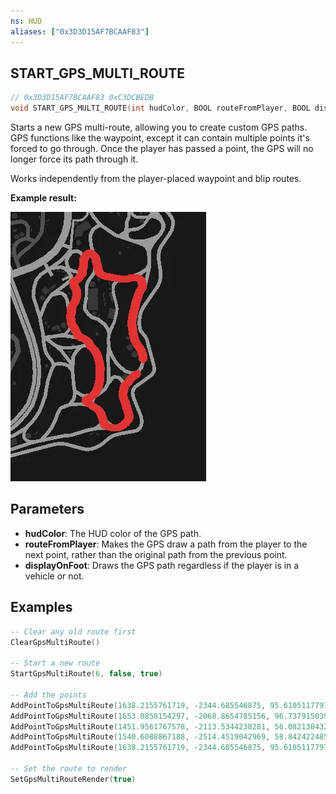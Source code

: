 ```yaml
---
ns: HUD
aliases: ["0x3D3D15AF7BCAAF83"]
---
```

## START_GPS_MULTI_ROUTE

```c
// 0x3D3D15AF7BCAAF83 0xC3DCBEDB
void START_GPS_MULTI_ROUTE(int hudColor, BOOL routeFromPlayer, BOOL displayOnFoot);
```

Starts a new GPS multi-route, allowing you to create custom GPS paths.
GPS functions like the waypoint, except it can contain multiple points it's forced to go through.
Once the player has passed a point, the GPS will no longer force its path through it.

Works independently from the player-placed waypoint and blip routes.

**Example result:**

![](./StartGpsMultiRoute/E5CzggL.webp)

## Parameters
* **hudColor**: The HUD color of the GPS path.
* **routeFromPlayer**: Makes the GPS draw a path from the player to the next point, rather than the original path from the previous point.
* **displayOnFoot**: Draws the GPS path regardless if the player is in a vehicle or not.

## Examples
```lua
-- Clear any old route first
ClearGpsMultiRoute()

-- Start a new route
StartGpsMultiRoute(6, false, true)

-- Add the points
AddPointToGpsMultiRoute(1638.2155761719, -2344.685546875, 95.610511779785)
AddPointToGpsMultiRoute(1653.0858154297, -2068.8654785156, 96.737915039063)
AddPointToGpsMultiRoute(1451.9561767578, -2113.5344238281, 56.082130432129)
AddPointToGpsMultiRoute(1540.6088867188, -2514.4519042969, 58.842422485352)
AddPointToGpsMultiRoute(1638.2155761719, -2344.685546875, 95.610511779785)

-- Set the route to render
SetGpsMultiRouteRender(true)
```
